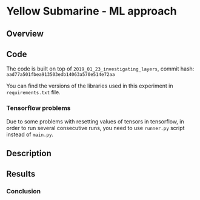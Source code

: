 # Yellow Submarine - ML approach

## Overview


## Code 

The code is built on top of `2019_01_23_investigating_layers`, commit hash: `aad77a501fbea913503edb14063a570e514e72aa`

You can find the versions of the libraries used in this experiment in `requirements.txt` file.

### Tensorflow problems

Due to some problems with resetting values of tensors in tensorflow, in order to run several consecutive runs, you need to use `runner.py` script instead of `main.py`.

## Description

## Results

### Conclusion
